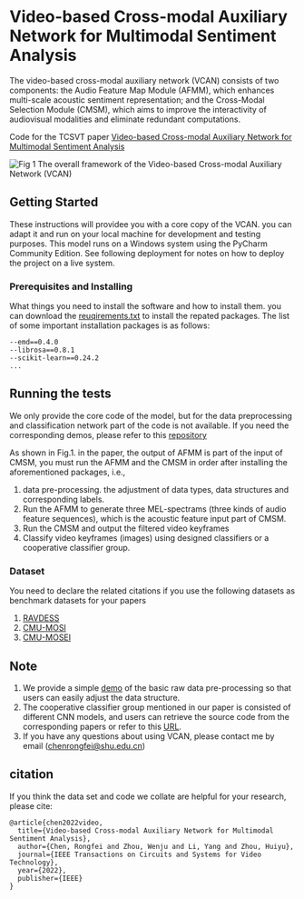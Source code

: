 # Video-based Cross-modal Auxiliary Network for Multimodal Sentiment Analysis
The video-based cross-modal auxiliary network (VCAN) consists of two components: the Audio Feature Map Module (AFMM), which enhances multi-scale acoustic sentiment representation; and the Cross-Modal Selection Module (CMSM), which aims to improve the interactivity of audiovisual modalities and eliminate redundant computations.

Code for the TCSVT paper [Video-based Cross-modal Auxiliary Network for Multimodal Sentiment Analysis](https://ieeexplore.ieee.org/document/9852463)

![Fig 1  The overall framework of the Video-based Cross-modal Auxiliary Network (VCAN)](https://user-images.githubusercontent.com/50829408/187387055-3fb21d0b-fcbf-4f5d-b76f-ebfed7aea032.png)

## Getting Started
These instructions will providee you with a core copy of the VCAN. you can adapt it and run on your local machine for development and testing purposes. This model runs on a Windows system using the PyCharm Community Edition. See following deployment for notes on how to deploy the project on a live system.

### Prerequisites and Installing
What things you need to install the software and how to install them. you can download the [reuqirements.txt](https://drive.google.com/file/d/17iI_7iU2VYjPoos_vOjsOtGWZcYNNNvE/view?usp=sharing) to install the repated packages.
The list of some important installation packages is as follows:

```
--emd==0.4.0
--librosa==0.8.1
--scikit-learn==0.24.2
...
```

## Running the tests
We only provide the core code of the model, but for the data preprocessing and classification network part of the code is not available. If you need the corresponding demos, please refer to this [repository](https://github.com/WZMIAOMIAO/deep-learning-for-image-processing)

As shown in Fig.1. in the paper, the output of AFMM is part of the input of CMSM, you must run the AFMM and the CMSM in order after installing the aforementioned packages, i.e.,

1. data pre-processing. the adjustment of data types, data structures and  corresponding labels.
2. Run the AFMM to generate three MEL-spectrams (three kinds of audio feature sequences), which is the acoustic feature input part of CMSM.
3. Run the CMSM and output the filtered video keyframes
4. Classify video keyframes (images) using designed classifiers or a cooperative classifier group.

### Dataset 

You need to declare the related citations if you use the following datasets as benchmark datasets for your papers

1. [RAVDESS](https://zenodo.org/record/1188976#.YFZuJ0j7SL8)
2. [CMU-MOSI](http://multicomp.cs.cmu.edu/resources/cmu-mosi-dataset/)
3. [CMU-MOSEI](http://multicomp.cs.cmu.edu/resources/cmu-mosei-dataset/)

## Note

1. We provide a simple [demo](https://drive.google.com/drive/folders/1NoRldhJbrmzzt7Fnn7rmMT-x42k3ACtY?usp=sharing) of the basic raw data pre-processing so that users can easily adjust the data structure.
2. The cooperative classifier group mentioned in our paper is consisted of different CNN models, and users can retrieve the source code from the corresponding papers or refer to this [URL](https://github.com/WZMIAOMIAO/deep-learning-for-image-processing).
3. If you have any questions about using VCAN, please contact me by email (chenrongfei@shu.edu.cn) 

## citation

If you think the data set and code we collate are helpful for your research, please cite:

```
@article{chen2022video,
  title={Video-based Cross-modal Auxiliary Network for Multimodal Sentiment Analysis},
  author={Chen, Rongfei and Zhou, Wenju and Li, Yang and Zhou, Huiyu},
  journal={IEEE Transactions on Circuits and Systems for Video Technology},
  year={2022},
  publisher={IEEE}
}

```
